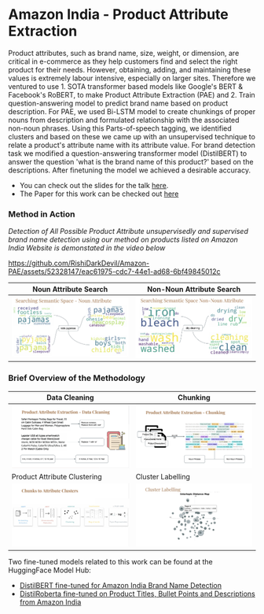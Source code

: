 # Amazon India - Product Attribute Extraction
Product attributes, such as brand name, size, weight, or dimension, are critical in e-commerce as they help customers find and select the right product for their needs. However, obtaining, adding, and maintaining these values is extremely labour intensive, especially on larger sites. Therefore we ventured to use 1. SOTA transformer based models like Google's BERT & Facebook's RoBERT, to make Product Attribute Extraction (PAE) and 2. Train question-answering model to predict brand name based on product description. For PAE, we used Bi-LSTM model to create chunkings of proper nouns from description and formulated relationship with the associated non-noun phrases. Using this Parts-of-speech tagging, we identified clusters and based on these we came up with an unsupervised technique to relate a product's attribute name with its attribute value. For brand detection task we modified a question-answering transformer model (DistilBERT) to answer the question 'what is the brand name of this product?' based on the descriptions. After finetuning the model we achieved a desirable accuracy. 

- You can check out the slides for the talk [here](https://docs.google.com/presentation/d/e/2PACX-1vQqUh3kelfdDfnvUef36naGv9JHw_PqY7tQqlTMXnqcpBM2VWa1LT114NfFvOG5yiRcNpcOi3r1cvkq/pub?start=false&loop=false&delayms=3000).
- The Paper for this work can be checked out [here](report/Product-Attribute-Extraction-E-Commerce.pdf)

### Method in Action
*Detection of All Possible Product Attribute unsupervisedly and supervised brand name detection using our method on products listed on Amazon India Website is demonstated in the video below*

https://github.com/RishiDarkDevil/Amazon-PAE/assets/52328147/eac61975-cdc7-44e1-ad68-6bf49845012c

Noun Attribute Search | Non-Noun Attribute Search
-|-
![](interactive-plots/search-noun.png)|![](interactive-plots/search-non-noun.png)

### Brief Overview of the Methodology

Data Cleaning | Chunking
-|-
![](interactive-plots/1.png)|![](interactive-plots/2.png)
Product Attribute Clustering | Cluster Labelling
![](interactive-plots/3.png)|![](interactive-plots/5.png)

Two fine-tuned models related to this work can be found at the HuggingFace Model Hub:
- [DistilBERT fine-tuned for Amazon India Brand Name Detection](https://huggingface.co/Aleron12/distilbert-base-uncased-finetuned-amz_brander)
- [DistilRoberta fine-tuned on Product Titles, Bullet Points and Descriptions from Amazon India](https://huggingface.co/RishiDarkDevil/distilroberta-base-finetuned-amazon-products)
